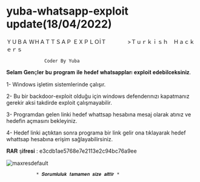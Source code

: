 # yuba-whatsapp-exploit update(18/04/2022)
ＹＵＢＡ ＷＨＡＴＴＳＡＰ ＥＸＰＬＯİＴ　　　　>Ｔｕｒｋｉｓｈ　Ｈａｃｋｅｒｓ

                  Coder By Yuba 
                  
  𝐒𝐞𝐥𝐚𝐦 𝐆𝐞𝐧ç𝐥𝐞𝐫 𝐛𝐮 𝐩𝐫𝐨𝐠𝐫𝐚𝐦 𝐢𝐥𝐞 𝐡𝐞𝐝𝐞𝐟 𝐰𝐡𝐚𝐭𝐬𝐚𝐩𝐩𝐥𝐚𝐫ı 𝐞𝐱𝐩𝐥𝐨𝐢𝐭 𝐞𝐝𝐞𝐛𝐢𝐥𝐜𝐞𝐤𝐬𝐢𝐧𝐢𝐳.

  1- Windows işletim sistemlerinde çalışır.
  
  2- Bu bir backdoor-exploit olduğu için windows defenderınızı kapatmanız gerekir aksi takdirde exploit çalışmayabilir.
 
  3- Programdan gelen linki hedef whattsap hesabına mesaj olarak atınız ve hedefin açmasını bekleyiniz.
  
  4- Hedef linki açtıktan sonra programa bir link gelir ona tıklayarak hedef whattsap hesabına erişim sağlayabilirsiniz.
  
  𝐑𝐀𝐑 ş𝐢𝐟𝐫𝐞𝐬𝐢 : e3cdb1ae5768e7e2113e2c94bc76a9ee
  
  
 
   ![maxresdefault](https://user-images.githubusercontent.com/63671455/136612833-3f346e36-5cae-4b76-be78-2da0987828d7.jpg)


              
              
              
               * 𝑺𝒐𝒓𝒖𝒎𝒍𝒖𝒍𝒖𝒌 𝒕𝒂𝒎𝒂𝒎𝒆𝒏 𝒔𝒊𝒛𝒆 𝒂𝒊𝒕𝒕𝒊𝒓 *

